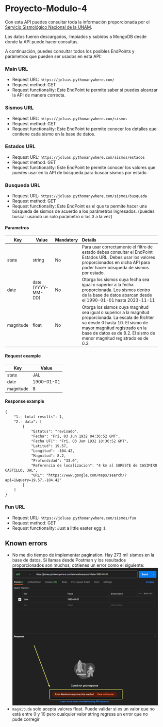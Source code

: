 # Proyecto-Modulo-4

Con esta API puedes consultar toda la información proporcionada por el [Servicio Sismológico Nacional de la UNAM](http://www2.ssn.unam.mx:8080/catalogo/).

Los datos fueron descargados, limpiados y subidos a MongoDB desde donde la API puede hacer consultas.

A continuación, puedes consultar todos los posibles EndPoints y parámetros que pueden ser usados en esta API:

### Main URL
- Request URL: `https://joluas.pythonanywhere.com/`
- Request method: GET
- Request functionality: Este EndPoint te permite saber si puedes alcanzar la API de manera correcta.

### Sismos URL
- Request URL: `https://joluas.pythonanywhere.com/sismos`
- Request method: GET
- Request functionality: Este EndPoint te permite conocer los detalles que contiene cada sismo en la base de datos.

### Estados URL
- Request URL: `https://joluas.pythonanywhere.com/sismos/estados`
- Request method: GET
- Request functionality: Este EndPoint te permite conocer los valores que puedes usar en la API de búsqueda para buscar sismos por estado.

### Busqueda URL
- Request URL: `https://joluas.pythonanywhere.com/sismos/busqueda`
- Request method: GET
- Request functionality: Este EndPoint es el que te permite hacer una búsqueda de sismos de acuerdo a los parámetros ingresados. (puedes buscar usando un solo parámetro o los 3 a la vez)

#### Parametros
|Key|Value|Mandatory|Details|
|-------------|-------------|---|:-----|
|state|string|No|Para usar correctamente el filtro de estado debes consultar el EndPoint Estados URL. Debes usar los valores proporcionados en dicha API para poder hacer búsqueda de sismos por estado.|
|date|date (YYYY-MM-DD)|No|Otorga los sismos cuya fecha sea igual o superior a la fecha proporcionada. Los sismos dentro de la base de datos abarcan desde el 1990-01-01 hasta 2023-11-11|
|magnitude|float|No|Otorga los sismos cuya magnitud sea igual o superior a la magnitud proporcionada. La escala de Richter va desde 0 hasta 10. El sismo de mayor magnitud registrado en la base de datos es de 8.2. El sismo de menor magnitud registrado es de 0.3|

#### Request example
|Key|Value|
|-|-|
|state|JAL|
|date|1900-01-01|
|magnitude|8|

#### Response example
```
{
    "1.- total results": 1,
    "2.- data": [
        {
            "Estatus": "revisado",
            "Fecha": "Fri, 03 Jun 1932 04:36:52 GMT",
            "Fecha UTC": "Fri, 03 Jun 1932 10:36:52 GMT",
            "Latitud": 19.57,
            "Longitud": -104.42,
            "Magnitud": 8.2,
            "Profundidad": "33.0",
            "Referencia de localizacion": "4 km al SURESTE de CASIMIRO CASTILLO, JAL",
            "URL": "https://www.google.com/maps/search/?api=1&query=19.57,-104.42"
        }
    ]
}
```

### Fun URL
- Request URL: `https://joluas.pythonanywhere.com/sismos/fun`
- Request method: GET
- Request functionality: Just a little easter egg :).

## Known errors
- No me dio tiempo de implementar pagination. Hay 273 mil sismos en la base de datos. Si llamas desde Postman y los resultados proporcionados son muchos, obtienes un error como el siguiente:
![Error Postman](https://github.com/joluas/Proyecto-Modulo-4/blob/main/Maximum%20response%20size%20reached.png?raw=true)
- `magnitude` solo acepta valores float. Puede validar si es un valor que no está entre 0 y 10 pero cualquier valor string regresa un error que no pude corregir
